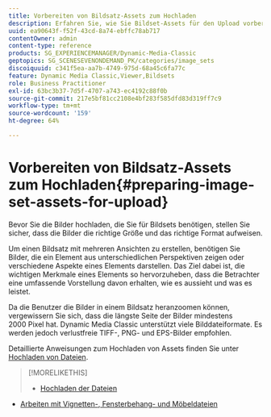 ```yaml
---
title: Vorbereiten von Bildsatz-Assets zum Hochladen
description: Erfahren Sie, wie Sie Bildset-Assets für den Upload vorbereiten.
uuid: ea90643f-f52f-43cd-8a74-ebffc78ab717
contentOwner: admin
content-type: reference
products: SG_EXPERIENCEMANAGER/Dynamic-Media-Classic
geptopics: SG_SCENESEVENONDEMAND_PK/categories/image_sets
discoiquuid: c341f5ea-aa7b-4749-975d-68a45c6fa77c
feature: Dynamic Media Classic,Viewer,Bildsets
role: Business Practitioner
exl-id: 63bc3b37-7d5f-4707-a743-ec4192c88f0b
source-git-commit: 217e5bf81cc2108e4bf283f585dfd83d319ff7c9
workflow-type: tm+mt
source-wordcount: '159'
ht-degree: 64%

---
```


# Vorbereiten von Bildsatz-Assets zum Hochladen{#preparing-image-set-assets-for-upload}

Bevor Sie die Bilder hochladen, die Sie für Bildsets benötigen, stellen Sie sicher, dass die Bilder die richtige Größe und das richtige Format aufweisen.

Um einen Bildsatz mit mehreren Ansichten zu erstellen, benötigen Sie Bilder, die ein Element aus unterschiedlichen Perspektiven zeigen oder verschiedene Aspekte eines Elements darstellen. Das Ziel dabei ist, die wichtigen Merkmale eines Elements so hervorzuheben, dass die Betrachter eine umfassende Vorstellung davon erhalten, wie es aussieht und was es leistet.

Da die Benutzer die Bilder in einem Bildsatz heranzoomen können, vergewissern Sie sich, dass die längste Seite der Bilder mindestens 2000 Pixel hat. Dynamic Media Classic unterstützt viele Bilddateiformate. Es werden jedoch verlustfreie TIFF-, PNG- und EPS-Bilder empfohlen.

Detaillierte Anweisungen zum Hochladen von Assets finden Sie unter [Hochladen von Dateien](uploading-files.md#uploading_files).

>[!MORELIKETHIS]
>
>* [Hochladen der Dateien](uploading-files.md#uploading_your_files)
* [Arbeiten mit Vignetten-, Fensterbehang- und Möbeldateien](vignette-window-covering-cabinet-files.md#working_with_vignette_window_covering_and_cabinet_files)


